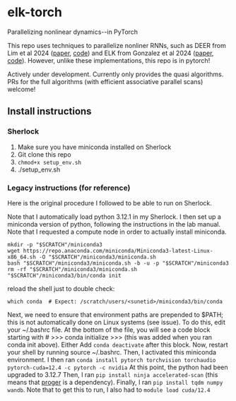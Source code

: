 # elk-torch
Parallelizing nonlinear dynamics--in PyTorch

This repo uses techniques to parallelize nonliner RNNs, such as DEER from Lim et al 2024 ([paper](https://arxiv.org/abs/2309.12252), [code](https://github.com/machine-discovery/deer)) and ELK from Gonzalez et al 2024 ([paper](https://arxiv.org/abs/2407.19115), [code](https://github.com/lindermanlab/elk)). However, unlike these implementations, this repo is in pytorch!

Actively under development. Currently only provides the quasi algorithms. PRs for the full algorithms (with efficient associative parallel scans) welcome!

## Install instructions

### Sherlock

1. Make sure you have miniconda installed on Sherlock
2. Git clone this repo
3. `chmod+x setup_env.sh`
4. ./setup_env.sh

### Legacy instructions (for reference)

Here is the original procedure I followed to be able to run on Sherlock.

Note that I automatically load python 3.12.1 in my Sherlock.
I then set up a miniconda version of python, following the instructions in the lab manual. Note that I requested a compute node in order to actually install miniconda.
```
mkdir -p "$SCRATCH"/miniconda3
wget https://repo.anaconda.com/miniconda/Miniconda3-latest-Linux-x86_64.sh -O "$SCRATCH"/miniconda3/miniconda.sh
bash "$SCRATCH"/miniconda3/miniconda.sh -b -u -p "$SCRATCH"/miniconda3
rm -rf "$SCRATCH"/miniconda3/miniconda.sh
"$SCRATCH"/miniconda3/bin/conda init
```
reload the shell
just to double check:
```
which conda  # Expect: /scratch/users/<sunetid>/miniconda3/bin/conda
```
Next, we need to ensure that environment paths are prepended to $PATH; this is not automatically done on Linux systems (see issue). To do this, edit your ~/.bashrc file. At the bottom of the file, you will see a code block starting with # >>> conda initialize >>> (this was added when you ran conda init above). Either
Add `conda deactivate` after this block.
Now, restart your shell by running source ~/.bashrc.
Then, I activated this miniconda environment. I then ran `conda install pytorch torchvision torchaudio pytorch-cuda=12.4 -c pytorch -c nvidia`
At this point, the python had been upgraded to 3.12.7
Then, I ran `pip install ninja accelerated-scan` (this means that [proger](https://github.com/proger/accelerated-scan) is a dependency).
Finally, I ran `pip install tqdm numpy wandb`.
Note that to get this to run, I also had to `module load cuda/12.4`
